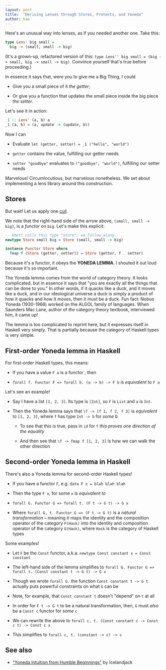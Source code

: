 ```yaml
---
layout: post
title:  "Deriving Lenses through Stores, Pretexts, and Yoneda"
author: hao
---
```


Here's an unusual way into lenses, as if you needed another one. Take this:

```haskell
type Lens' big small =
  big -> (small, small -> big)
```

(It's a grown-up, refactored version of this: `type Lens'' big small = (big -> small, big -> small -> big)`. Convince yourself that's true before proceeding.)

In essence it says that, were you to give me a Big Thing, I could

- Give you a small piece of it _the getter_;

- Or give you a function that updates the small piece inside the big piece _the setter_.

Let's see it in action:

```haskell
_1 :: Lens' (a, b) a
_1 (a, b) = (a, update -> (update, b))
```

Now I can

- Evaluate `let (getter, setter) = _1 ("hello", "world")`

- `getter` contains the value, fulfilling our getter needs

- `setter "goodbye"` evaluates to `("goodbye", "world")`, fulfilling our setter needs

Marvelous! Circumlocutious, but marvelous nonetheless. We set about implementing a lens library around this construction.

## Stores

But wait! Let us apply one [cuil](https://www.reddit.com/r/worldnews/comments/7da5i/police_raids_reveal_baby_farms/c06cqxb/).

We note that the right-hand side of the arrow above, `(small, small -> big)`, is a _functor_ on `big`. Let's make this explicit:

```haskell
-- Kmett calls this type "Store"; we follow along.
newtype Store small big = Store (small, small -> big)

instance Functor Store where
  fmap f (Store (getter, setter)) = Store (getter, f . setter)
```

Because it's a functor, it obeys the **YONEDA LEMMA**. I shouted it out loud because it's so important.

The Yoneda lemma comes from the world of category theory. It looks complicated, but in essence it says that "you are exactly all the things that can be done to you."
In other words, if it quacks like a duck, and it moves like a duck, and in our ideological universe a duck is simply a product of how it quacks and how it moves, then it _must_ be a duck.
Fun fact: Nobuo Yoneda (1930-1966) worked on the ALGOL family of languages. When Saunders Mac Lane, author of _the_ category theory textbook, interviewed him, it came up!

The lemma is too complicated to reprint here, but it expresses itself in Haskell very simply. That is partially because the category of Haskell types is very simple.

## First-order Yoneda lemma in Haskell

For first-order Haskell types, this means:

- If you have a value `F a` is a functor , then

- `forall f. Functor F => forall b. (a -> b) -> F b` is _equivalent_ to `F a`

Let's see an example!

- Say I have a list `[1, 2, 3]`. Its type is `[Int]`, so `F` is `List` and `a` is `Int`. 

- Then the Yoneda lemma says that `\f -> [f 1, f 2, f 3]` is _equivalent_ to `[1, 2, 3]`, where `f` has type `Int -> b` for _some_ b

  - To see that this is true, pass in `id` for `f` _this proves one direction of the equality_

  - And then see that `\f -> fmap f [1, 2, 3]` is how we can walk the other direction

## Second-order Yoneda lemma in Haskell

There's also a Yoneda lemma for second-order Haskell types!

- If you have a functor `F`, e.g. `data F x = blah blah blah`

- Then the type `F x`, for some `x` is _equivalent to_

- `forall G. Functor G => forall t. (F t -> G t) -> G x`

- Where `forall G, t. Functor G => (F t -> G t)` is a _natural transformation_ – meaning it maps the identity and the composition operator of the category `F(Hask)` into the identity and composition operator of the category `G(Hask)`, where  `Hask` is the category of Haskell types

Some examples!

- Let `F` be the `Const` functor, a.k.a. `newtype Const constant x = Const constant`

- The left-hand side of the lemma simplifies to `forall G. Functor G => forall t. (Const constant t -> G t) -> G x`

- Though we wrote `forall G.` the function `Const constant t -> G t` actually puts powerful constraints on what `G` can be

- Note, for example, that `Const constant t` doesn't "depend" on `t` at all

- In order for `F t -> G t` to be a natural transformation, then, `G` must _also_ be a `Const c` functor for _some_ `c`

- We can rewrite the above to `forall c, t. (Const constant c -> Const c t) -> Const c x`

- This simplifies to `forall c, t. (constant -> c) -> c`

## See also

- ["Yoneda Intuition from Humble Beginnings"](https://gist.github.com/Icelandjack/02069708bc75f4284ac625cd0e2ec81f) by Icelandjack
